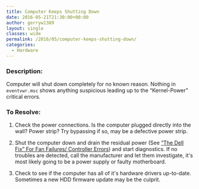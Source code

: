 ```yaml
---
title: Computer Keeps Shutting Down
date: 2016-05-21T21:30:00+00:00
author: gerryw1389
layout: single
classes: wide
permalink: /2016/05/computer-keeps-shutting-down/
categories:
  - Hardware
---
```

<!--more-->

### Description:

Computer will shut down completely for no known reason. Nothing in `eventvwr.msc` shows anything suspicious leading up to the &#8220;Kernel-Power&#8221; critical errors.

### To Resolve:

1. Check the power connections. Is the computer plugged directly into the wall? Power strip? Try bypassing if so, may be a defective power strip.

2. Shut the computer down and drain the residual power (See [&#8220;The Dell Fix&#8221; For Fan Failures/ Controller Errors](https://automationadmin.com/2016/05/the-dell-fix-for-fancontroller-errors/)) and start diagnostics. If no troubles are detected, call the manufacturer and let them investigate, it's most likely going to be a power supply or faulty motherboard.

3. Check to see if the computer has all of it's hardware drivers up-to-date. Sometimes a new HDD firmware update may be the culprit.
